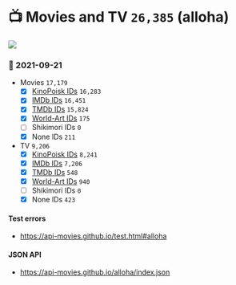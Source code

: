 # :tv: Movies and TV `26,385` (alloha)

<a href="https://API-Movies.github.io"><img src="https://API-Movies.github.io/banner.png?cache"></a>

### :date: 2021-09-21
- Movies `17,179`
  - [x] <a href="https://API-Movies.github.io/alloha/movie_kinopoisk_ids.json">KinoPoisk IDs</a> `16,283`
  - [x] <a href="https://API-Movies.github.io/alloha/movie_imdb_ids.json">IMDb IDs</a> `16,451`
  - [x] <a href="https://API-Movies.github.io/alloha/movie_tmdb_ids.json">TMDb IDs</a> `15,824`
  - [x] <a href="https://API-Movies.github.io/alloha/movie_world_art_ids.json">World-Art IDs</a> `175`
  - [ ] Shikimori IDs `0`
  - [x] None IDs `211`
- TV `9,206`
  - [x] <a href="https://API-Movies.github.io/alloha/tv_kinopoisk_ids.json">KinoPoisk IDs</a> `8,241`
  - [x] <a href="https://API-Movies.github.io/alloha/tv_imdb_ids.json">IMDb IDs</a> `7,206`
  - [x] <a href="https://API-Movies.github.io/alloha/tv_tmdb_ids.json">TMDb IDs</a> `548`
  - [x] <a href="https://API-Movies.github.io/alloha/tv_world_art_ids.json">World-Art IDs</a> `940`
  - [ ] Shikimori IDs `0`
  - [x] None IDs `423`
#### Test errors
- <a href='https://api-movies.github.io/test.html#alloha'>https://api-movies.github.io/test.html#alloha</a>
#### JSON API
- <a href='https://api-movies.github.io/alloha/index.json'>https://api-movies.github.io/alloha/index.json</a>
